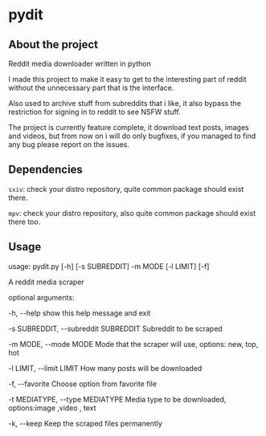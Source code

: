 # pydit
## About the project
Reddit media downloader written in python

I made this project to make it easy to get to the interesting part of reddit without the unnecessary part that is the interface.

Also used to archive stuff from subreddits that i like, it also bypass the restriction for signing in to reddit to see NSFW stuff.

The project is currently feature complete, it download text posts, images and videos, but from now on i will do only bugfixes, if you managed to find any bug please report on the issues.
## Dependencies

`sxiv`: check your distro repository, quite common package should exist there.

`mpv`: check your distro repository, also quite common package should exist there too.
## Usage
usage: pydit.py [-h] [-s SUBREDDIT] -m MODE [-l LIMIT] [-f]

A reddit media scraper

optional arguments:

  -h, --help            show this help message and exit
  
  -s SUBREDDIT, --subreddit SUBREDDIT Subreddit to be scraped
  
  -m MODE, --mode MODE  Mode that the scraper will use, options: new, top, hot
  
  -l LIMIT, --limit LIMIT How many posts will be downloaded
  
  -f, --favorite        Choose option from favorite file
  
  -t MEDIATYPE, --type MEDIATYPE Media type to be downloaded, options:image ,video , text
  
  -k, --keep            Keep the scraped files permanently
